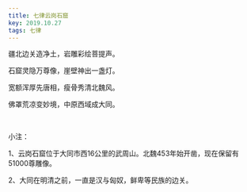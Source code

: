 ```yaml
---
title: 七律云岗石窟
key: 2019.10.27
tags: 七律
---
```


疆北边关造净土，岩雕彩绘菩提声。

石窟灵隐万尊像，崖壁神出一盏灯。

宽额浑厚先唐相，瘦骨秀清北魏风。

佛罩荒凉变妙境，中原西域成大同。

</br>

小注：

1、云岗石窟位于大同市西16公里的武周山。北魏453年始开凿，现在保留有51000尊雕像。

2、大同在明清之前，一直是汉与匈奴，鲜卑等民族的边关。

</br>

